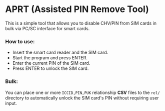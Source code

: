 # APRT (Assisted PIN Remove Tool)

This is a simple tool that allows you to disable CHV/PIN from SIM cards in bulk via PC/SC interface for smart cards.

### How to use:
 
- Insert the smart card reader and the SIM card.
- Start the program and press ENTER.
- Enter the current PIN of the SIM card.
- Press ENTER to unlock the SIM card.


### Bulk:

You can place one or more `ICCID,PIN,PUK` relationship **CSV** files to the `rel/` directory to automatically unlock the SIM card's PIN without requiring user input.